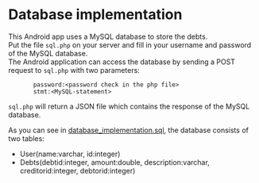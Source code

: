 Database implementation
=======================

This Android app uses a MySQL database to store the debts.   
Put the file `sql.php` on your server and fill in your username and password of the MySQL database.   
The Android application can access the database by sending a POST request to `sql.php` with two parameters: 
   
           password:<password check in the php file>   
           stmt:<MySQL-statement>   

`sql.php` will return a JSON file which contains the response of the MySQL database.   

As you can see in [database_implementation.sql](database_implementation.sql), the database consists of two tables:
* User(name:varchar, id:integer)
* Debts(debtid:integer, amount:double, description:varchar, creditorid:integer, debtorid:integer)
